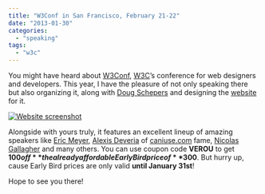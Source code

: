 ```yaml
---
title: "W3Conf in San Francisco, February 21-22"
date: "2013-01-30"
categories: 
  - "speaking"
tags: 
  - "w3c"
---
```


You might have heard about [W3Conf](http://w3.org/conf), [W3C](http://w3.org)’s conference for web designers and developers. This year, I have the pleasure of not only speaking there but also organizing it, along with [Doug Schepers](http://twitter.com/shepazu) and designing the [website](http://w3.org/conf) for it.

[![](http://lea.verou.me/wp-content/uploads/2013/01/Screen-Shot-2013-01-30-at-02.43.26--1024x640.png "Website screenshot")](http://w3.org/conf)

Alongside with yours truly, it features an excellent lineup of amazing speakers like [Eric Meyer](http://twitter.com/meyerweb), [Alexis Deveria](https://twitter.com/Fyrd) of [caniuse.com](http://caniuse.com/) fame, [Nicolas Gallagher](https://twitter.com/necolas) and many others. You can use coupon code **VEROU** to get **$100 off** the already affordable Early Bird price of **$300**. But hurry up, cause Early Bird prices are only valid **until January 31st**!

Hope to see you there!

